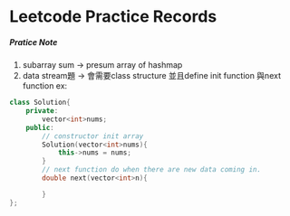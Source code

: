 # Leetcode Practice Records

##### Pratice Note
1. subarray sum -> presum array of hashmap
2. data stream題 -> 會需要class structure 並且define init function 與next function
ex:
```c++
class Solution{
	private:
		vector<int>nums;
	public:
		// constructor init array
		Solution(vector<int>nums){
			this->nums = nums;
		}
		// next function do when there are new data coming in.
		double next(vector<int>n){

		}
};
```
